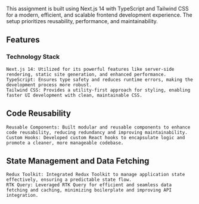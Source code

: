 This assignment is built using Next.js 14 with TypeScript and Tailwind CSS for a modern, efficient, and scalable frontend development experience. The setup prioritizes reusability, performance, and maintainability.

## Features
  ### Technology Stack
    Next.js 14: Utilized for its powerful features like server-side rendering, static site generation, and enhanced performance.
    TypeScript: Ensures type safety and reduces runtime errors, making the development process more robust.
    Tailwind CSS: Provides a utility-first approach for styling, enabling faster UI development with clean, maintainable CSS.

  ## Code Reusability
    Reusable Components: Built modular and reusable components to enhance code reusability, reducing redundancy and improving maintainability.
    Custom Hooks: Developed custom React hooks to encapsulate logic and promote a cleaner, more manageable codebase.

  ## State Management and Data Fetching
    Redux Toolkit: Integrated Redux Toolkit to manage application state effectively, ensuring a predictable state flow.
    RTK Query: Leveraged RTK Query for efficient and seamless data fetching and caching, minimizing boilerplate and improving API integration.   
